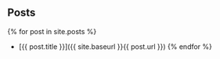 ## Posts

{% for post in site.posts %}

- [{{ post.title }}]({{ site.baseurl }}{{ post.url }})
  {% endfor %}
